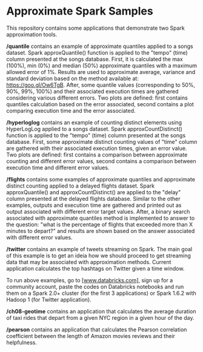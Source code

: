 # Approximate Spark Samples

This repository contains some applications that demonstrate two Spark approximation tools.

**/quantile** contains an example of approximate quantiles applied to a songs dataset. Spark approxQuantile() function is applied to the "tempo" (time) column presented at the songs database. First, it is calculated the max (100%), min (0%) and median (50%) approximate quantiles with a maximum allowed error of 1%. Results are used to approximate average, variance and standard deviation based on the method available at: https://goo.gl/Ow6TgB. After, some quantile values (corresponding to 50%, 90%, 99%, 100%) and their associated execution times are gathered considering various different errors. Two plots are defined: first contains quantiles calculation based on the error associated, second contains a plot comparing execution time and the error associated. 

**/hyperloglog** contains an example of counting distinct elements using HyperLogLog applied to a songs dataset. Spark approxCountDistinct() function is applied to the "tempo" (time) column presented at the songs database. First, some approximate distinct counting values of "time" column are gathered with their associated execution times, given an error value. Two plots are defined: first contains a comparison between approximate counting and different error values, second contains a comparison between execution time and different error values.

**/flights** contains some examples of approximate quantiles and approximate distinct counting applied to a delayed flights dataset. Spark approxQuantile() and approxCountDistinct() are applied to the "delay" column presented at the delayed flights database. Similar to the other examples, outputs and execution time are gathered and printed out as output associated with different error target values. After, a binary search associated with approximate quantiles method is implemented to answer to the question: "what is the percentage of flights that exceeded more than X minutes to depart?" and results are shown based on the answer associated with different error values.

**/twitter** contains an example of tweets streaming on Spark. The main goal of this example is to get an ideia how we should proceed to get streaming data that may be associated with approximation methods. Current application calculates the top hashtags on Twitter given a time window. 

To run above examples, go to [www.databricks.com], sign up for a community account, paste the codes on Databricks notebooks and run them on a Spark 2.0+ cluster (for the first 3 applications) or Spark 1.6.2 with Hadoop 1 (for Twitter application).

**/ch08-geotime** contains an application that calculates the average duration of taxi rides that depart from a given NYC region in a given hour of the day.

**/pearson** contains an application that calculates the Pearson correlation coefficient between the length of Amazon movies reviews and their helpfulness. 
